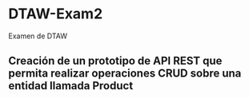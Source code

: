 # DTAW-Exam2

Examen de DTAW

## Creación de un prototipo de API REST que permita realizar operaciones CRUD sobre una entidad llamada Product
